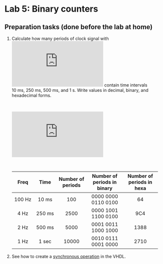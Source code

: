 # Lab 5: Binary counters

## Preparation tasks (done before the lab at home)

1. Calculate how many periods of clock signal with ![equation](https://latex.codecogs.com/gif.latex?f_%7Bclk%7D%20%3D%2010%5C%2C%5Ctext%7BkHz%7D) contain time intervals 10&nbsp;ms, 250&nbsp;ms, 500&nbsp;ms, and 1&nbsp;s. Write values in decimal, binary, and hexadecimal forms.

    &nbsp;
    
    ![equation](https://latex.codecogs.com/gif.latex?T_%7Bclk%7D%20%3D%20%5Cfrac%7B1%7D%7Bf_%7Bclk%7D%7D%20%3D)
    
    &nbsp;

    | **Freq** | **Time** | **Number of periods** | **Number of periods in binary** | **Number of periods in hexa** |
    | :-: | :-: | :-: | :-: | :-: |
    | 100&nbsp;Hz | 10&nbsp;ms | 100  |0000 0000 0110 0100 | 64 |
    | 4&nbsp;Hz | 250&nbsp;ms | 2500 |0000 1001 1100 0100  | 9C4 |
    | 2&nbsp;Hz | 500&nbsp;ms | 5000 |  0001 0011 1000 1000 | 1388 |
    | 1&nbsp;Hz | 1&nbsp;sec | 10000 | 0010 0111 0001 0000 | 2710 |
    
2. See how to create a [synchronous operation](https://github.com/tomas-fryza/Digital-electronics-1/wiki/VHDL-cheat-sheet#processes) in the VHDL.
